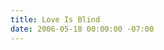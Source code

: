```yaml
---
title: Love Is Blind
date: 2006-05-18 00:00:00 -07:00
---
```


<object width="425" height="350"><param name="movie" value="http://www.youtube.com/v/HOLUqBtLDZw"></param><embed src="http://www.youtube.com/v/HOLUqBtLDZw" type="application/x-shockwave-flash" width="425" height="350"></embed></object>
